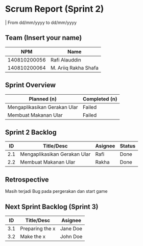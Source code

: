 # Scrum Report (Sprint 2)
| From dd/mm/yyyy to dd/mm/yyyy

## Team (Insert your name)
| NPM           | Name                 |
| ------------- |----------------------|
| 140810200056  | Rafi Alauddin        |
| 140810200064  | M. Ariiq Rakha Shafa |

## Sprint Overview
| Planned (n)   | Completed (n) |
| ------------- |-------------- |
|Mengaplikasikan Gerakan Ular | Failed |
|Membuat Makanan Ular | Failed |

## Sprint 2 Backlog

| ID  | Title/Desc | Asignee | Status |
| --- | ---------- | ------- | ------ |
| 2.1 | Mengaplikasikan Gerakan Ular | Rafi | Done |
| 2.2 | Membuat Makanan Ular | Rakha |  Done |

## Retrospective 
Masih terjadi Bug pada pergerakan dan start game

## Next Sprint Backlog (Sprint 3)
| ID  | Title/Desc | Asignee | 
| --- | ---------- | ------- | 
| 3.1 | Preparing the x | Jane Doe | 
| 3.2 | Make the x | John Doe | 
